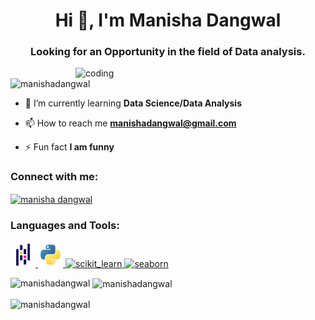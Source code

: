 <h1 align="center">Hi 👋, I'm Manisha Dangwal</h1>
<h3 align="center">Looking for an Opportunity in the field of Data analysis.</h3>

<img align="right" alt="coding" width="400" src= "https://i.pinimg.com/originals/e7/26/c7/e726c74ac081eed50feee1433d12c998.gif">

<p align="left"> <img src="https://komarev.com/ghpvc/?username=manishadangwal&label=Profile%20views&color=0e75b6&style=flat" alt="manishadangwal" /> </p>

- 🌱 I’m currently learning **Data Science/Data Analysis**

- 📫 How to reach me **manishadangwal@gmail.com**

- ⚡ Fun fact **I am funny**

<h3 align="left">Connect with me:</h3>
<p align="left">
<a href="https://linkedin.com/in/manisha dangwal" target="blank"><img align="center" src="https://raw.githubusercontent.com/rahuldkjain/github-profile-readme-generator/master/src/images/icons/Social/linked-in-alt.svg" alt="manisha dangwal" height="30" width="40" /></a>
</p>

<h3 align="left">Languages and Tools:</h3>
<p align="left"> <a href="https://pandas.pydata.org/" target="_blank" rel="noreferrer"> <img src="https://raw.githubusercontent.com/devicons/devicon/2ae2a900d2f041da66e950e4d48052658d850630/icons/pandas/pandas-original.svg" alt="pandas" width="40" height="40"/> </a> <a href="https://www.python.org" target="_blank" rel="noreferrer"> <img src="https://raw.githubusercontent.com/devicons/devicon/master/icons/python/python-original.svg" alt="python" width="40" height="40"/> </a> <a href="https://scikit-learn.org/" target="_blank" rel="noreferrer"> <img src="https://upload.wikimedia.org/wikipedia/commons/0/05/Scikit_learn_logo_small.svg" alt="scikit_learn" width="40" height="40"/> </a> <a href="https://seaborn.pydata.org/" target="_blank" rel="noreferrer"> <img src="https://seaborn.pydata.org/_images/logo-mark-lightbg.svg" alt="seaborn" width="40" height="40"/> </a> </p>

<p><img align="left" src="https://github-readme-stats.vercel.app/api/top-langs?username=manishadangwal&show_icons=true&locale=en&layout=compact" alt="manishadangwal" /></p>

<p>&nbsp;<img align="center" src="https://github-readme-stats.vercel.app/api?username=manishadangwal&show_icons=true&locale=en" alt="manishadangwal" /></p>

<p><img align="center" src="https://github-readme-streak-stats.herokuapp.com/?user=manishadangwal&" alt="manishadangwal" /></p>
